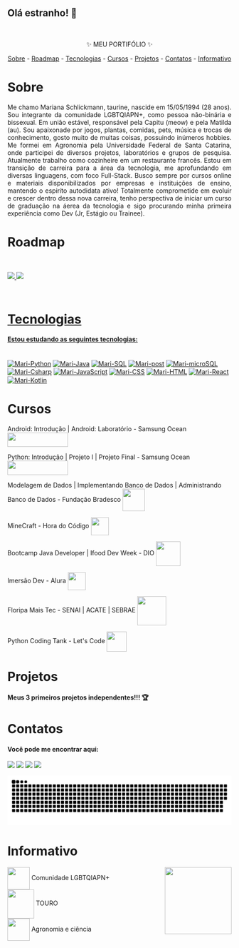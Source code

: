 ## Olá estranho! 🌻 

 <br><p align="center">✨ MEU PORTIFÓLIO ✨</p>
  
  <p align="center">
    <a href="#sobre">Sobre</a> -
    <a href="#roadmap">Roadmap</a> -
    <a href="#tecnologias">Tecnologias</a> -
    <a href="#cursos">Cursos</a> -
    <a href="#projetos">Projetos</a> -
    <a href="#contatos">Contatos</a> -
    <a href="#informativo">Informativo</a>
  </p>
 
 # Sobre

 <p align="justify"> Me chamo Mariana Schlickmann, taurine, nascide em 15/05/1994 (28 anos). Sou integrante da comunidade LGBTQIAPN+, como pessoa não-binária e bissexual. Em união estável, responsável pela Capitu (meow) e pela Matilda (au). Sou apaixonade por jogos, plantas, comidas, pets, música e trocas de conhecimento, gosto muito de muitas coisas, possuindo inúmeros hobbies. Me formei em Agronomia pela Universidade Federal de Santa Catarina, onde participei de diversos projetos, laboratórios e grupos de pesquisa. Atualmente trabalho como cozinheire em um restaurante francês. Estou em transição de carreira para a área da tecnologia, me aprofundando em diversas linguagens, com foco Full-Stack. Busco sempre por cursos online e materiais disponibilizados por empresas e instituições de ensino, mantendo o espiríto autodidata ativo! Totalmente comprometide em evoluir e crescer dentro dessa nova carreira, tenho perspectiva de iniciar um curso de graduação na áerea da tecnologia e sigo procurando minha primeira experiência como Dev (Jr, Estágio ou Trainee).</p>

# Roadmap

<br><div>
  <a href="https://github.com/marianaschlick">
  <img height="150em" src="https://github-readme-stats.vercel.app/api?username=marianaschlick&show_icons=true&theme=gruvbox&include_all_commits=true&count_private=true"/>
  <img height="110em" src="https://github-readme-stats.vercel.app/api/top-langs/?username=marianaschlick&layout=compact&langs_count=7&theme=gruvbox"/>
</div>

<br>

# Tecnologias
  
#### Estou estudando as seguintes tecnologias:

<div style="display: inline_block"><br>
<a href="https://www.python.org/downloads/" target="_blank"><img align="center" alt="Mari-Python" height="40" width="40" src="https://cdn.jsdelivr.net/gh/devicons/devicon/icons/python/python-original.svg" target="_blank"></a>
<a href="https://www.java.com/pt-BR/download/ie_manual.jsp?locale=pt_BR" target="_blank"><img align="center" alt="Mari-Java" height="40" width="40" src="https://cdn.jsdelivr.net/gh/devicons/devicon/icons/java/java-original.svg" target="_blank"></a>
<a href="https://cloud.google.com/sql/mysql" target="_blank"><img align="center" alt="Mari-SQL" height="40" width="40" src="https://cdn.jsdelivr.net/gh/devicons/devicon/icons/mysql/mysql-original-wordmark.svg" target="_blank"></a>
<a href="https://cloud.google.com/sql/postgresql" target="_blank"><img align="center" alt="Mari-post" height="40" width="40" src="https://cdn.jsdelivr.net/gh/devicons/devicon/icons/postgresql/postgresql-original-wordmark.svg" target="_blank"></a>
<a href="https://cloud.google.com/sql/sqlserver" target="_blank"><img align="center" alt="Mari-microSQL" height="50" width="50" src="https://cdn.jsdelivr.net/gh/devicons/devicon/icons/microsoftsqlserver/microsoftsqlserver-plain-wordmark.svg" target="_blank"></a>
<a href="https://visualstudio.microsoft.com/pt-br/downloads/" target="_blank"><img align="center" alt="Mari-Csharp" height="40" width="40" src="https://cdn.jsdelivr.net/gh/devicons/devicon/icons/csharp/csharp-original.svg" target="_blank"></a>
<a href="https://www.javascript.com/" target="_blank"><img align="center" alt="Mari-JavaScript" height="40" width="40" src="https://cdn.jsdelivr.net/gh/devicons/devicon/icons/javascript/javascript-plain.svg" target="_blank"></a>
<a href="https://visualstudio.microsoft.com/pt-br/downloads/" target="_blank"><img align="center" alt="Mari-CSS" height="40" width="40" src="https://cdn.jsdelivr.net/gh/devicons/devicon/icons/css3/css3-original.svg" target="_blank"></a>
<a href="https://visualstudio.microsoft.com/pt-br/downloads/" target="_blank"><img align="center" alt="Mari-HTML" height="40" width="40" src="https://cdn.jsdelivr.net/gh/devicons/devicon/icons/html5/html5-original.svg" target="_blank"></a>
<a href="https://reactjs.org/" target="_blank"><img align="center" alt="Mari-React" height="40" width="40" src="https://cdn.jsdelivr.net/gh/devicons/devicon/icons/react/react-original.svg" target="_blank"></a>
<a href="https://developer.android.com/studio?gclid=CjwKCAjwm8WZBhBUEiwA178UnBiYtFBmNGBYNdUiwdTd45waGQL2hZfLs482X1U-veMBk1GGOaiWxxoCFLMQAvD_BwE&gclsrc=aw.ds#downloads" target="_blank"><img align="center" alt="Mari-Kotlin" height="40" width="40" src="https://cdn.jsdelivr.net/gh/devicons/devicon/icons/kotlin/kotlin-original.svg" target="_blank"></a>
  
</div>
  
# Cursos
<p>Android: Introdução | Android: Laboratório - Samsung Ocean <a href="https://www.oceanbrasil.com/" target="_blank"><img align="center" height="32" width="136" src="https://www.oceanbrasil.com/img/general/logoOceanI.png"></a></p>   
<p>Python: Introdução | Projeto I | Projeto Final  - Samsung Ocean <a href="https://www.oceanbrasil.com/" target="_blank"><img align="center" height="32" width="136" src="https://www.oceanbrasil.com/img/general/logoOceanI.png"></a></p>
<p>Modelagem de Dados | Implementando Banco de Dados | Administrando Banco de Dados - Fundação Bradesco <a href="https://www.ev.org.br/" target="_blank"><img align="center" height="50" width="50" src="https://d1vs1x3ni0c692.cloudfront.net/wp-content/uploads/2019/02/06030257/parceiro-fundacaobradesco-e1549434559481.png"></a></p>   
<p>MineCraft - Hora do Código <a href="https://studio.code.org/s/mc/lessons/1/levels/1" target="_blank"><img align="center" height="40" width="40" src="https://cdn.icon-icons.com/icons2/2699/PNG/512/minecraft_logo_icon_168974.png" target="_blank"></a></p>      
<p>Bootcamp Java Developer | Ifood Dev Week - DIO <a href="https://web.dio.me/play" target="_blank"><img align="center" height="55" width="55" src="https://hermes.digitalinnovation.one/assets/diome/logo.svg" target="_blank"></a></p>
<p>Imersão Dev - Alura <a href="https://imersao.dev/" target="_blank"><img align="center" height="40" width="40" src="https://play-lh.googleusercontent.com/Y9T2c7ZUQyfUdVbj_J9-8tBDDVknyBg3lM3xUuMNp6phK_yKOkQTeqx2jphrwW1Z6jts" target="_blank"></a></p>    
<p>Floripa Mais Tec - SENAI | ACATE | SEBRAE <a href="https://floripamaistec.pmf.sc.gov.br/" target="_blank"><img align="center" height="65" width="65" src="https://floripamaistec.pmf.sc.gov.br/wp-content/themes/floripamaistec/img/logos/logo-menu.svg" target="_blank"></a></p>     
<p>Python Coding Tank - Let's Code <a href="https://letscode.com.br/?utm_medium=cpc&utm_source=google&utm_campaign=institucional-tf-search&gclid=CjwKCAjwvsqZBhAlEiwAqAHElQdDtWZe5jbmUc8BTQG_HqWlF6JAiOy0zKjxJ6RWsWzB38fycO1AyRoCdd0QAvD_BwE" target="_blank"><img align="center" height="45" width="45" src="https://media-exp1.licdn.com/dms/image/C4E0BAQFl76iMNbPFpA/company-logo_200_200/0/1649869217542?e=2147483647&v=beta&t=GLPY6NcJi-WjDLK-1NXYnOLadThUXATFl0XnC1-m7R4" target="_blank"></a></p>
  
# Projetos

#### Meus 3 primeiros projetos independentes!!! 🏆
  
# Contatos
  
#### Você pode me encontrar aqui:
<div>
  <a href="https://instagram.com/mariana.schlick" target="_blank"><img src="https://img.shields.io/badge/-Instagram-%23E4405F?style=for-the-badge&logo=instagram&logoColor=white" target="_blank"></a>
  <a href = "mailto:mariana.schlick@gmail.com"><img src="https://img.shields.io/badge/-Gmail-%23333?style=for-the-badge&logo=gmail&logoColor=white" target="_blank"></a>
  <a href="https://www.linkedin.com/in/mariana-schlickmann" target="_blank"><img src="https://img.shields.io/badge/-LinkedIn-%230077B5?style=for-the-badge&logo=linkedin&logoColor=white" target="_blank"></a> 
  <a href="https://discord.com/channels/1024041870097141790/1024041870097141794" target="_blank"><img src="https://img.shields.io/badge/Discord-7289DA?style=for-the-badge&logo=discord&logoColor=white" target="_blank"></a>
  
  ![Snake animation](https://github.com/marianaschlick/marianaschlick/blob/output/github-contribution-grid-snake.svg)
 
</div>

# Informativo
  
<img height="150" width="150" align="right" src="https://i.picasion.com/pic92/4a10f032726e9243433331d66666bbc3.gif">
  
<p><a href="https://orientando.org/o-que-significa-lgbtqiap/" target="_blank"><img align="center" height="50" width="50" src="https://img.icons8.com/external-microdots-premium-microdot-graphic/344/external-lgbt-human-civilization-vol1-microdots-premium-microdot-graphic.png"></a> Comunidade LGBTQIAPN+ <br>   
<a href="https://www.personare.com.br/touro" target="_blank"><img align="center" height="65" width="60" src="https://img.icons8.com/clouds/344/taurus.png"></a> TOURO <br>
<a href="http://lattes.cnpq.br/3354736536591451" target="_blank"><img align="center" height="50" width="50" src="https://img.icons8.com/fluency/344/tractor.png" target="_blank"></a> Agronomia e ciência </p> 
